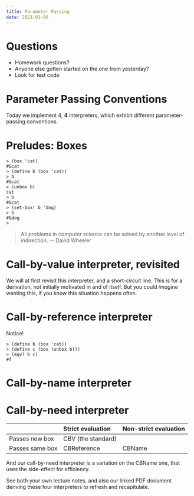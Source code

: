 ```yaml
---
title: Parameter Passing
date: 2021-01-06
---
```


# Questions

-   Homework questions?
-   Anyone else gotten started on the one from yesterday?
-   Look for test code

# Parameter Passing Conventions

Today we implement 4, **4** interpreters, which exhibit different
parameter-passing conventions.

# Preludes: Boxes

```racket
> (box 'cat)
#&cat
> (define b (box 'cat))
> b
#&cat
> (unbox b)
cat
> b
#&cat
> (set-box! b 'dog)
> b
#&dog
> 
```

> All problems in computer science can be solved by another level of
> indirection. -- David Wheeler

# Call-by-value interpreter, revisited

We will at first revisit this interpreter, and a short-circuit line.
This is for a derivation, not initially motivated in and of itself. But
you could *imagine* wanting this, if you know this situation happens
often.

# Call-by-reference interpreter

Notice!

```racket
> (define b (box 'cat))
> (define c (box (unbox b)))
> (eqv? b c)
#f
```

# Call-by-name interpreter

# Call-by-need interpreter



|                 | Strict evaluation  | Non-strict evaluation |
|:----------------|:-------------------|:----------------------|
| Passes new box  | CBV (the standard) |                       |
| Passes same box | CBReference        | CBName                |


And our call-by-need interpreter is a variation on the CBName one, that
*uses* the side-effect for efficiency.

See both your own lecture notes, and also our linked PDF document
deriving these four interpreters to refresh and recapitulate.
